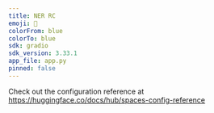 ```yaml
---
title: NER RC
emoji: 🐠
colorFrom: blue
colorTo: blue
sdk: gradio
sdk_version: 3.33.1
app_file: app.py
pinned: false
---
```


Check out the configuration reference at https://huggingface.co/docs/hub/spaces-config-reference
